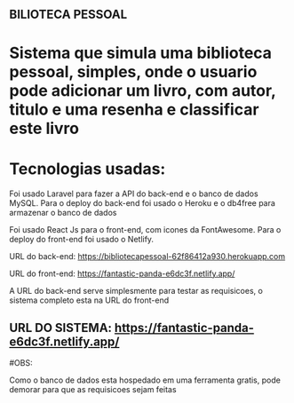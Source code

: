 ## BILIOTECA PESSOAL
# Sistema que simula uma biblioteca pessoal, simples, onde o usuario pode adicionar um livro, com autor, titulo e uma resenha e classificar este livro
# Tecnologias usadas:

Foi usado Laravel para fazer a API do back-end e o banco de dados MySQL. Para o deploy do back-end foi usado o Heroku e o db4free para armazenar o banco de dados

Foi usado React Js para o front-end, com icones da FontAwesome. Para o deploy do front-end foi usado o Netlify.

URL do back-end: https://bibliotecapessoal-62f86412a930.herokuapp.com

URL do front-end: https://fantastic-panda-e6dc3f.netlify.app/

A URL do back-end serve simplesmente para testar as requisicoes, o sistema completo esta na URL do front-end

## URL DO SISTEMA: https://fantastic-panda-e6dc3f.netlify.app/

#OBS:

Como o banco de dados esta hospedado em uma ferramenta gratis, pode demorar para que as requisicoes sejam feitas
